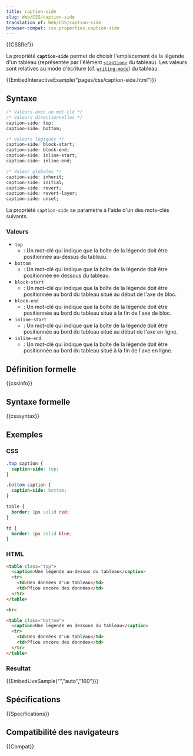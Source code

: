 ```yaml
---
title: caption-side
slug: Web/CSS/caption-side
translation_of: Web/CSS/caption-side
browser-compat: css.properties.caption-side
---
```

{{CSSRef}}

La propriété **`caption-side`** permet de choisir l'emplacement de la légende d'un tableau (représentée par l'élément [`<caption>`](/fr/docs/Web/HTML/Element/caption) du tableau). Les valeurs sont relatives au mode d'écriture (cf. [`writing-mode`](/fr/docs/Web/CSS/writing-mode)) du tableau.

{{EmbedInteractiveExample("pages/css/caption-side.html")}}

## Syntaxe

```css
/* Valeurs avec un mot-clé */
/* Valeurs directionnelles */
caption-side: top;
caption-side: bottom;

/* Valeurs logiques */
caption-side: block-start;
caption-side: block-end;
caption-side: inline-start;
caption-side: inline-end;

/* Valeur globales */
caption-side: inherit;
caption-side: initial;
caption-side: revert;
caption-side: revert-layer;
caption-side: unset;
```

La propriété `caption-side` se paramètre à l'aide d'un des mots-clés suivants.

### Valeurs

- `top`
  - : Un mot-clé qui indique que la boîte de la légende doit être positionnée au-dessus du tableau.
- `bottom`
  - : Un mot-clé qui indique que la boîte de la légende doit être positionnée en dessous du tableau.
- `block-start`
  - : Un mot-clé qui indique que la boîte de la légende doit être positionnée au bord du tableau situé au début de l'axe de bloc.
- `block-end`
  - : Un mot-clé qui indique que la boîte de la légende doit être positionnée au bord du tableau situé à la fin de l'axe de bloc.
- `inline-start`
  - : Un mot-clé qui indique que la boîte de la légende doit être positionnée au bord du tableau situé au début de l'axe en ligne.
- `inline-end`
  - : Un mot-clé qui indique que la boîte de la légende doit être positionnée au bord du tableau situé à la fin de l'axe en ligne.

## Définition formelle

{{cssinfo}}

## Syntaxe formelle

{{csssyntax}}

## Exemples

### CSS

```css
.top caption {
  caption-side: top;
}

.bottom caption {
  caption-side: bottom;
}

table {
  border: 1px solid red;
}

td {
  border: 1px solid blue;
}
```

### HTML

```html
<table class="top">
  <caption>Une légende au-dessus du tableau</caption>
  <tr>
    <td>Des données d'un tableau</td>
    <td>Pfiou encore des données</td>
  </tr>
</table>

<br>

<table class="bottom">
  <caption>Une légende en dessous du tableau</caption>
  <tr>
    <td>Des données d'un tableau</td>
    <td>Pfiou encore des données</td>
  </tr>
</table>
```

### Résultat

{{EmbedLiveSample("","auto","160")}}

## Spécifications

{{Specifications}}

## Compatibilité des navigateurs

{{Compat}}
